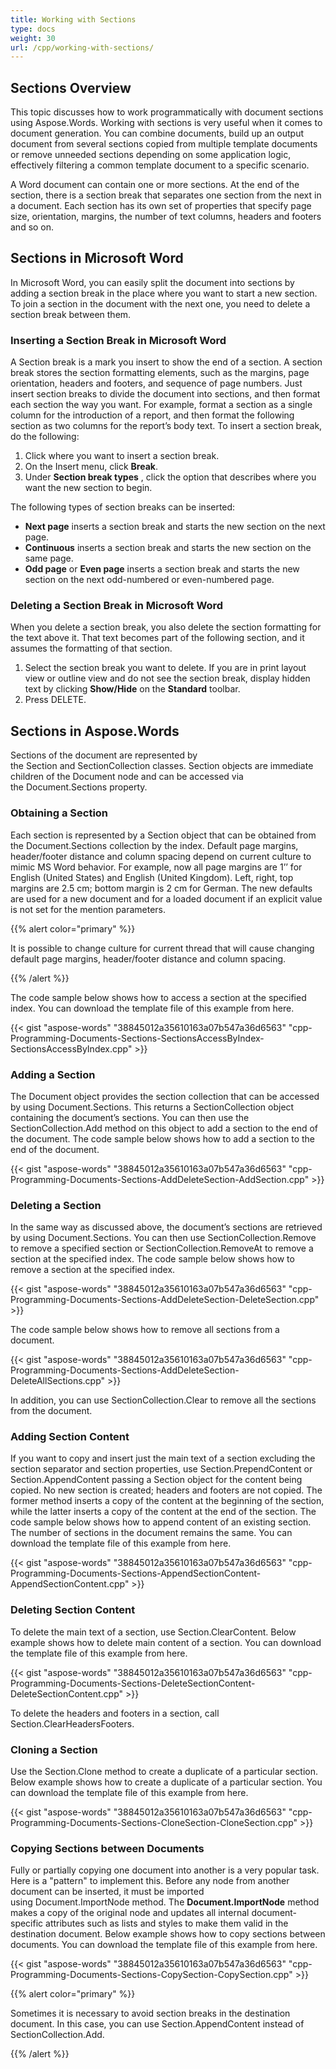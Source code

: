```yaml
---
title: Working with Sections
type: docs
weight: 30
url: /cpp/working-with-sections/
---
```


## **Sections Overview**

This topic discusses how to work programmatically with document sections using Aspose.Words. Working with sections is very useful when it comes to document generation. You can combine documents, build up an output document from several sections copied from multiple template documents or remove unneeded sections depending on some application logic, effectively filtering a common template document to a specific scenario.

A Word document can contain one or more sections. At the end of the section, there is a section break that separates one section from the next in a document. Each section has its own set of properties that specify page size, orientation, margins, the number of text columns, headers and footers and so on.

## **Sections in Microsoft Word**

In Microsoft Word, you can easily split the document into sections by adding a section break in the place where you want to start a new section. To join a section in the document with the next one, you need to delete a section break between them.

### **Inserting a Section Break in Microsoft Word**

A Section break is a mark you insert to show the end of a section. A section break stores the section formatting elements, such as the margins, page orientation, headers and footers, and sequence of page numbers. Just insert section breaks to divide the document into sections, and then format each section the way you want. For example, format a section as a single column for the introduction of a report, and then format the following section as two columns for the report’s body text. To insert a section break, do the following:

1. Click where you want to insert a section break.
1. On the Insert menu, click **Break**.
1. Under **Section break types** , click the option that describes where you want the new section to begin.

The following types of section breaks can be inserted:

- **Next page** inserts a section break and starts the new section on the next page.
- **Continuous** inserts a section break and starts the new section on the same page.
- **Odd page** or **Even page** inserts a section break and starts the new section on the next odd-numbered or even-numbered page.

### **Deleting a Section Break in Microsoft Word**

When you delete a section break, you also delete the section formatting for the text above it. That text becomes part of the following section, and it assumes the formatting of that section.

1. Select the section break you want to delete. If you are in print layout view or outline view and do not see the section break, display hidden text by clicking **Show/Hide** on the **Standard** toolbar.
1. Press DELETE.

## **Sections in Aspose.Words**

Sections of the document are represented by the Section and SectionCollection classes. Section objects are immediate children of the Document node and can be accessed via the Document.Sections property.

### **Obtaining a Section**

Each section is represented by a Section object that can be obtained from the Document.Sections collection by the index. Default page margins, header/footer distance and column spacing depend on current culture to mimic MS Word behavior. For example, now all page margins are 1’’ for English (United States) and English (United Kingdom). Left, right, top margins are 2.5 cm; bottom margin is 2 cm for German. The new defaults are used for a new document and for a loaded document if an explicit value is not set for the mention parameters.

{{% alert color="primary" %}} 

It is possible to change culture for current thread that will cause changing default page margins, header/footer distance and column spacing.

{{% /alert %}} 

The code sample below shows how to access a section at the specified index. You can download the template file of this example from here.

{{< gist "aspose-words" "38845012a35610163a07b547a36d6563" "cpp-Programming-Documents-Sections-SectionsAccessByIndex-SectionsAccessByIndex.cpp" >}}

### **Adding a Section**

The Document object provides the section collection that can be accessed by using Document.Sections. This returns a SectionCollection object containing the document’s sections. You can then use the SectionCollection.Add method on this object to add a section to the end of the document. The code sample below shows how to add a section to the end of the document.

{{< gist "aspose-words" "38845012a35610163a07b547a36d6563" "cpp-Programming-Documents-Sections-AddDeleteSection-AddSection.cpp" >}}

### **Deleting a Section**

In the same way as discussed above, the document’s sections are retrieved by using Document.Sections. You can then use SectionCollection.Remove to remove a specified section or SectionCollection.RemoveAt to remove a section at the specified index. The code sample below shows how to remove a section at the specified index.

{{< gist "aspose-words" "38845012a35610163a07b547a36d6563" "cpp-Programming-Documents-Sections-AddDeleteSection-DeleteSection.cpp" >}}

The code sample below shows how to remove all sections from a document.

{{< gist "aspose-words" "38845012a35610163a07b547a36d6563" "cpp-Programming-Documents-Sections-AddDeleteSection-DeleteAllSections.cpp" >}}

In addition, you can use SectionCollection.Clear to remove all the sections from the document.

### **Adding Section Content**

If you want to copy and insert just the main text of a section excluding the section separator and section properties, use Section.PrependContent or Section.AppendContent passing a Section object for the content being copied. No new section is created; headers and footers are not copied. The former method inserts a copy of the content at the beginning of the section, while the latter inserts a copy of the content at the end of the section. The code sample below shows how to append content of an existing section. The number of sections in the document remains the same. You can download the template file of this example from here.

{{< gist "aspose-words" "38845012a35610163a07b547a36d6563" "cpp-Programming-Documents-Sections-AppendSectionContent-AppendSectionContent.cpp" >}}

### **Deleting Section Content**

To delete the main text of a section, use Section.ClearContent. Below example shows how to delete main content of a section. You can download the template file of this example from here.

{{< gist "aspose-words" "38845012a35610163a07b547a36d6563" "cpp-Programming-Documents-Sections-DeleteSectionContent-DeleteSectionContent.cpp" >}}

To delete the headers and footers in a section, call Section.ClearHeadersFooters.

### **Cloning a Section**

Use the Section.Clone method to create a duplicate of a particular section. Below example shows how to create a duplicate of a particular section. You can download the template file of this example from here.

{{< gist "aspose-words" "38845012a35610163a07b547a36d6563" "cpp-Programming-Documents-Sections-CloneSection-CloneSection.cpp" >}}

### **Copying Sections between Documents**

Fully or partially copying one document into another is a very popular task. Here is a "pattern" to implement this. Before any node from another document can be inserted, it must be imported using Document.ImportNode method. The **Document.ImportNode** method makes a copy of the original node and updates all internal document-specific attributes such as lists and styles to make them valid in the destination document. Below example shows how to copy sections between documents. You can download the template file of this example from here.

{{< gist "aspose-words" "38845012a35610163a07b547a36d6563" "cpp-Programming-Documents-Sections-CopySection-CopySection.cpp" >}}

{{% alert color="primary" %}} 

Sometimes it is necessary to avoid section breaks in the destination document. In this case, you can use Section.AppendContent instead of SectionCollection.Add.

{{% /alert %}}
